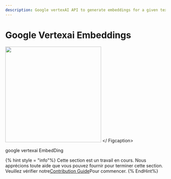 ```yaml
---
description: Google vertexAI API to generate embeddings for a given text.
---
```


# Google Vertexai Embeddings

<gigne> <img src = "../../../. GitBook / Assets / Image (8) (1) (1) (1) (1) (1) (2) .png" alt = "" width = "301"> </ Figcaption> <p> google vertexai EmbedDing

{% hint style = "info"%}
Cette section est un travail en cours. Nous apprécions toute aide que vous pouvez fournir pour terminer cette section. Veuillez vérifier notre[Contribution Guide](broken-reference)Pour commencer.
{% EndHint%}
